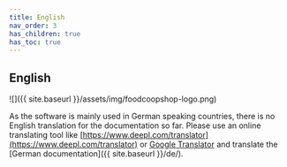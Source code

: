 ```yaml
---
title: English
nav_order: 3
has_children: true
has_toc: true
---
```

## English

![]({{ site.baseurl }}/assets/img/foodcoopshop-logo.png)

As the software is mainly used in German speaking countries, there is no English translation for the documentation so far. Please use an online translating tool like [https://www.deepl.com/translator](https://www.deepl.com/translator) or [Google Translator](https://translate.google.com/translate?sl=de&tl=en&u=https%3A%2F%2Ffoodcoopshop.github.io%2Fde) and translate the [German documentation]({{ site.baseurl }}/de/).